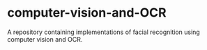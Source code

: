 # computer-vision-and-OCR
A repository containing implementations of facial recognition using computer vision and OCR.
